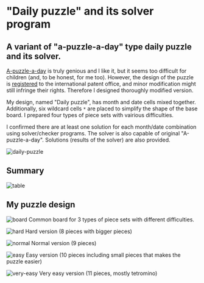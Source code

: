 # "Daily puzzle" and its solver program

## A variant of "a-puzzle-a-day" type daily puzzle and its solver.

<a href="https://www.dragonfjord.com/product/a-puzzle-a-day/">A-puzzle-a-day</a> is truly genious and I like it, but it seems too difficult for children (and, to be honest, for me too). However, the design of the puzzle is <a href="https://euipo.europa.eu/eSearch/#details/designs/007690433-0001">registered</a> to the international patent office, and minor modification might still infringe their rights. Therefore I designed thoroughly modified version. 

My design, named "Daily puzzle", has month and date cells mixed together. Additionally, six wildcard cells `*` are placed to simplify the shape of the base board. I prepared four types of piece sets with vairious difficulties. 

I confirmed there are at least one solution for each month/date combination using solver/checker programs. The solver is also capable of original "A-puzzle-a-day". Solutions (results of the solver) are also provided.

![daily-puzzle](https://user-images.githubusercontent.com/86639425/159033746-7fef4836-4e8a-4dd3-8dae-41bc46cb3ac4.jpg)

## Summary

![table](https://user-images.githubusercontent.com/86639425/159030698-6f940a64-2e53-45c8-bda2-b824bc3f8c2f.jpg)

## My puzzle design

![board](https://user-images.githubusercontent.com/86639425/158950665-af8fa557-0c32-4527-920a-d254e974150f.jpg)
Common board for 3 types of piece sets with different difficulties.

![hard](https://user-images.githubusercontent.com/86639425/158950682-ddb1d5e4-0a4f-450e-8514-19d92df3a5a9.jpg)
Hard version (8 pieces with bigger pieces)

![normal](https://user-images.githubusercontent.com/86639425/158950692-47c8c975-4c2c-47fc-9539-d96d46da1e83.jpg)
Normal version (9 pieces)

![easy](https://user-images.githubusercontent.com/86639425/158950705-24bc20ed-8f18-4967-8a2a-0ec41a364802.jpg)
Easy version (10 pieces including small pieces that makes the puzzle easier)

![very-easy](https://user-images.githubusercontent.com/86639425/158950716-4e12fa6f-8919-4f75-88bc-c94546e5d21f.jpg)
Very easy version (11 pieces, mostly tetromino) 
